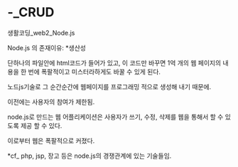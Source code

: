 # -_CRUD
생활코딩_web2_Node.js

Node.js 의 존재이유:  *생산성

단하나의 파일안에 html코드가 들어가 있고, 
이 코드만 바꾸면
1억 개의 웹 페이지의 내용을
한 번에 폭팔적이고 미스터라하게도 바꿀 수 있게 된다.

노드js기술로 그 순간순간에 웹페이지를 프로그래밍 적으로 
생성해 내기 때문에.

이전에는 사용자의 참여가 제한됨.

node.js로 만드는 웹 어플리케이션은 
사용자가 쓰기, 수정, 삭제를 웹을 통해서 할 수 있도록 제공 할 수 있다.

이로부터 웹은 폭팔적으로 커졌다.

*cf_ php, jsp, 장고 등은 node.js의 경쟁관계에 있는 기술들임.
